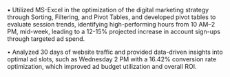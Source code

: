 •	Utilized MS-Excel in the optimization of the digital marketing strategy through Sorting, Filtering, and Pivot Tables, and developed pivot tables to evaluate session trends, identifying high-performing hours from 10 AM–2 PM, mid-week, leading to a 12-15% projected increase in account sign-ups through targeted ad spend. 

•	Analyzed 30 days of website traffic and provided data-driven insights into optimal ad slots, such as Wednesday 2 PM with a 16.42% conversion rate optimization, which improved ad budget utilization and overall ROI.

